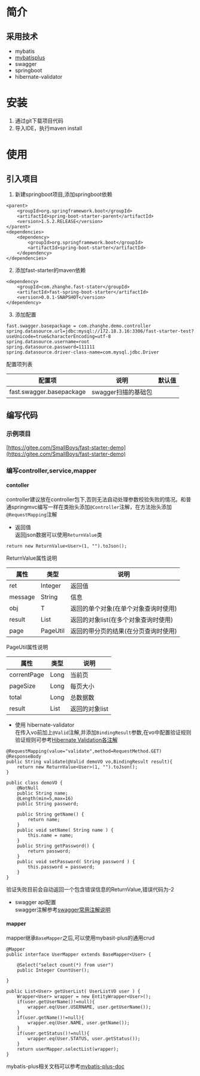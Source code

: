 # 简介

## 采用技术
- mybatis
- [mybatisplus](https://gitee.com/baomidou/mybatis-plus/)
- swagger
- springboot
- hibernate-validator

# 安装
1. 通过git下载项目代码
2. 导入IDE，执行maven install

# 使用
## 引入项目
1. 新建springboot项目,添加springboot依赖
```
<parent>
    <groupId>org.springframework.boot</groupId>
    <artifactId>spring-boot-starter-parent</artifactId>
    <version>1.5.2.RELEASE</version>
</parent>
<dependencies>
  	<dependency>
        <groupId>org.springframework.boot</groupId>
        <artifactId>spring-boot-starter</artifactId>
    </dependency>
</dependencies>
```

2. 添加fast-starter的maven依赖
```
<dependency>
	<groupId>com.zhanghe.fast-stater</groupId>
	<artifactId>fast-spring-boot-starter</artifactId>
	<version>0.0.1-SNAPSHOT</version>
</dependency>
```
3. 添加配置
```
fast.swagger.basepackage = com.zhanghe.demo.controller
spring.datasource.url=jdbc:mysql://172.18.3.16:3306/fast-starter-test?useUnicode=true&characterEncoding=utf-8
spring.datasource.username=root
spring.datasource.password=111111
spring.datasource.driver-class-name=com.mysql.jdbc.Driver
```
配置项列表

配置项 | 说明 | 默认值
---|---|---
fast.swagger.basepackage | swagger扫描的基础包 |

## 编写代码
### 示例项目
[https://gitee.com/SmallBoys/fast-starter-demo](https://gitee.com/SmallBoys/fast-starter-demo)

### 编写controller,service,mapper
#### contoller
controller建议放在controller包下,否则无法自动处理参数校验失败的情况。和普通springmvc编写一样在类抬头添加`@Controller`注解，在方法抬头添加`@RequestMapping`注解
- 返回值  
返回json数据可以使用`ReturnValue`类
```
return new ReturnValue<User>(1, "").toJson(); 
```
ReturnValue属性说明  

属性 | 类型 | 说明
---|---|---
ret | Integer | 返回值 
message | String | 信息
obj | T | 返回的单个对象(在单个对象查询时使用)
result | List<T> | 返回的对象list(在多个对象查询时使用)
page | PageUtil<T> | 返回的带分页的结果(在分页查询时使用)

PageUtil属性说明  

属性 | 类型 | 说明
---|---|---
correntPage | Long | 当前页
pageSize | Long | 每页大小
total | Long | 总数据数
result | List<T> | 返回的对象list

- 使用 hibernate-validator  
在传入vo前加上`@Valid`注解,并添加`BindingResult`参数,在vo中配置验证规则  
验证规则可参考[Hibernate Validation各注解](http://blog.csdn.net/fmwind/article/details/38358497)

```
@RequestMapping(value="validate",method=RequestMethod.GET)
@ResponseBody
public String validate(@Valid demoVO vo,BindingResult result){
	return new ReturnValue<User>(1, "").toJson(); 
}

public class demoVO {
	@NotNull
	public String name;
	@Length(min=5,max=16)
	public String password;
	
	public String getName() {
		return name;
	}
	public void setName( String name ) {
		this.name = name;
	}
	public String getPassword() {
		return password;
	}
	public void setPassword( String password ) {
		this.password = password;
	}
}
```

验证失败目前会自动返回一个包含错误信息的ReturnValue,错误代码为-2  
- swagger api配置  
swagger注解参考[swagger常用注解说明](http://www.jianshu.com/p/12f4394462d5)
#### mapper
mapper继承`BaseMapper`之后,可以使用mybasit-plus的通用crud

```
@Mapper
public interface UserMapper extends BaseMapper<User> {
	
	@Select("select count(*) from user")
	public Integer CountUser();
		
}

public List<User> getUserList( UserListVO user ) {
	Wrapper<User> wrapper = new EntityWrapper<User>();
	if(user.getUserName()!=null){
		wrapper.eq(User.USERNAME, user.getUserName());
	}
	if(user.getName()!=null){
		wrapper.eq(User.NAME, user.getName());
	}
	if(user.getStatus()!=null){
		wrapper.eq(User.STATUS, user.getStatus());
	}
	return userMapper.selectList(wrapper);
}
```

mybatis-plus相关文档可以参考[mybatis-plus-doc](http://baomidou.oschina.io/mybatis-plus-doc/#/)
